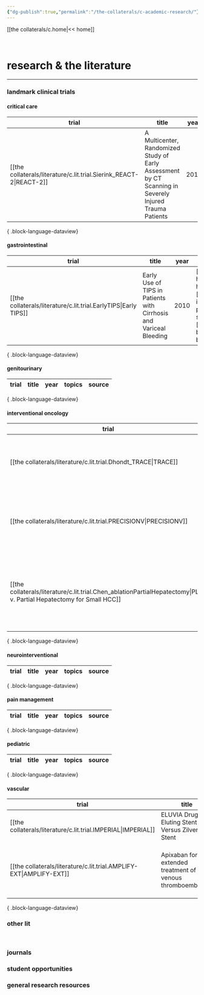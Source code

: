 ```yaml
---
{"dg-publish":true,"permalink":"/the-collaterals/c-academic-research/"}
---
```



[[the collaterals/c.home\|<< home]]

<br>

# research & the literature
---

### landmark clinical trials

#### critical care
| trial                                                                  | title                                                                                                  | year | topics                                                           | source                                           |
| ---------------------------------------------------------------------- | ------------------------------------------------------------------------------------------------------ | ---- | ---------------------------------------------------------------- | ------------------------------------------------ |
| [[the collaterals/literature/c.lit.trial.Sierink_REACT-2\|REACT-2]] | A Multicenter, Randomized Study of Early Assessment by CT Scanning in Severely Injured Trauma Patients | 2016 | [[trauma\|trauma]], [[computed tomography\|computed tomography]] | [📑](https://doi.org/10.10S0140-6736(16)30932-1) |

{ .block-language-dataview}

#### gastrointestinal
| trial                                                               | title                                                              | year | topics                                                                                                                                    | source                                      |
| ------------------------------------------------------------------- | ------------------------------------------------------------------ | ---- | ----------------------------------------------------------------------------------------------------------------------------------------- | ------------------------------------------- |
| [[the collaterals/literature/c.lit.trial.EarlyTIPS\|Early TIPS]] | Early Use of TIPS in Patients with Cirrhosis and Variceal Bleeding | 2010 | [[portal hypertension\|portal hypertension]], [[transjugular intrahepatic portosystemic shunt\|TIPS]], [[variceal bleed\|variceal bleed]] | [📑](https://doi.org/10.1056/NEJMoa0910102) |

{ .block-language-dataview}

#### genitourinary
| trial | title | year | topics | source |
| ----- | ----- | ---- | ------ | ------ |

{ .block-language-dataview}

#### interventional oncology
| trial                                                                                                                    | title                                                                                                                                   | year | topics                                                                                                                                        | source                                                   |
| ------------------------------------------------------------------------------------------------------------------------ | --------------------------------------------------------------------------------------------------------------------------------------- | ---- | --------------------------------------------------------------------------------------------------------------------------------------------- | -------------------------------------------------------- |
| [[the collaterals/literature/c.lit.trial.Dhondt_TRACE\|TRACE]]                                                        | Transarterial RAdioembolization versus ChemoEmbolization for the Treatment of Hepatocellular Carcinoma (HCC)                            | 2022 | [[transarterial radioembolization\|transarterial radioembolization]], [[Y90\|Y90]], [[hepatocellular carcinoma\|hepatocellular carcinoma]] | \-                                                       |
| [[the collaterals/literature/c.lit.trial.PRECISIONV\|PRECISIONV]]                                                     | Prospective Randomised Study of Doxorubicin in the Treatment of Hepatocellular Carcinoma by Drug-Eluting Bead Embolisation              | 2021 | [[hepatocellular carcinoma\|hepatocellular carcinoma]], [[DEB-TACE\|DEB-TACE]], [[embolization\|embolization]]                                | [📑](https://doi.org/10.1097/01.sla.0000201480.65519.b8) |
| [[the collaterals/literature/c.lit.trial.Chen_ablationPartialHepatectomy\|PLAT v. Partial Hepatectomy for Small HCC]] | A Prospective Randomized Trial Comparing Percutaneous Local Ablative Therapy And Partial Hepatectomy For Small Hepatocellular Carcinoma | 2006 | [[hepatocellular carcinoma\|hepatocellular carcinoma]]                                                                                        | [📑](https://doi.org/10.1097/01.sla.0000201480.65519.b8) |

{ .block-language-dataview}

#### neurointerventional
| trial | title | year | topics | source |
| ----- | ----- | ---- | ------ | ------ |

{ .block-language-dataview}

#### pain management
| trial | title | year | topics | source |
| ----- | ----- | ---- | ------ | ------ |

{ .block-language-dataview}

#### pediatric
| trial | title | year | topics | source |
| ----- | ----- | ---- | ------ | ------ |

{ .block-language-dataview}

#### vascular
| trial                                                                  | title                                                     | year | topics                                                                                                                                                               | source                                           |
| ---------------------------------------------------------------------- | --------------------------------------------------------- | ---- | -------------------------------------------------------------------------------------------------------------------------------------------------------------------- | ------------------------------------------------ |
| [[the collaterals/literature/c.lit.trial.IMPERIAL\|IMPERIAL]]       | ELUVIA Drug Eluting Stent Versus Zilver PTX Stent         | 2022 | \-                                                                                                                                                                   | [📑](https://doi.org/10.1016/j.jvir.2022.12.029) |
| [[the collaterals/literature/c.lit.trial.AMPLIFY-EXT\|AMPLIFY-EXT]] | Apixaban for extended treatment of venous thromboembolism | 2013 | [[venous thromboembolism\|venous thromboembolism]], [[deep venous thrombosis\|deep venous thrombosis]], [[anticoagulation\|anticoagulation]], [[apixaban\|apixaban]] | 📑                                               |

{ .block-language-dataview}



### other lit
<br>

### journals



### student opportunities



### general research resources